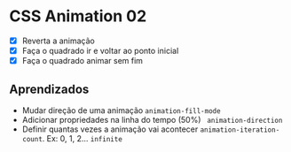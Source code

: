 # CSS Animation 02

- [x] Reverta a animação
- [x] Faça o quadrado ir e voltar ao ponto inicial
- [x] Faça o quadrado animar sem fim

## Aprendizados
- Mudar direção de uma animação `animation-fill-mode`
- Adicionar propriedades na linha do tempo (50%) ` animation-direction`
- Definir quantas vezes a animação vai acontecer `animation-iteration-count`. Ex: 0, 1, 2... `infinite`
